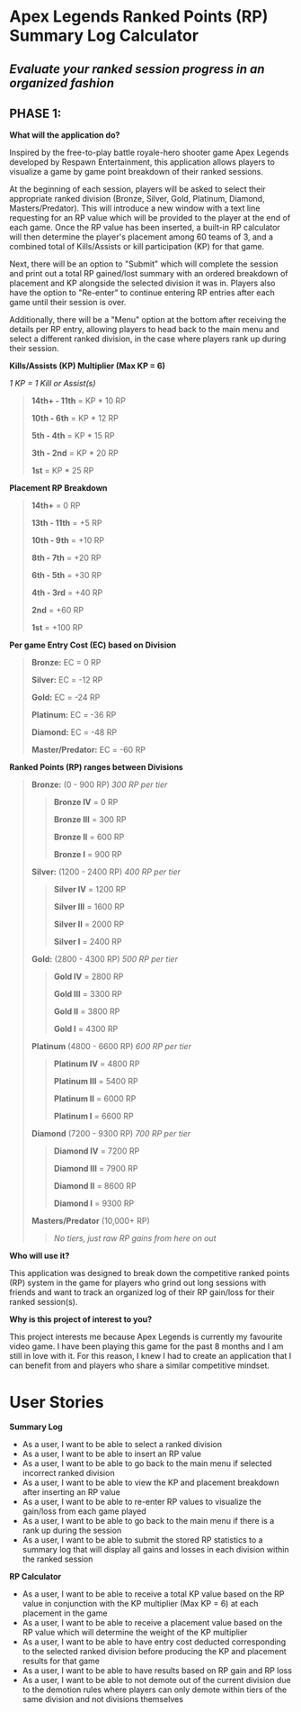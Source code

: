 # Apex Legends Ranked Points (RP) Summary Log Calculator

## *Evaluate your ranked session progress in an organized fashion*

## PHASE 1:

**What will the application do?**

Inspired by the free-to-play battle royale-hero shooter game Apex Legends developed by Respawn
Entertainment, this application allows players to visualize a game by game point breakdown of their
ranked sessions. 

At the beginning of each session, players will be asked to select their appropriate ranked division (Bronze, 
Silver, Gold, Platinum, Diamond, Masters/Predator). This will introduce a new window with a text line
requesting for an RP value which will be provided to the player at the end of each game. Once the RP value
has been inserted, a built-in RP calculator will then determine the player's placement among 60 teams of 3,
and a combined total of Kills/Assists or kill participation (KP) for that game.
 
Next, there will be an option to "Submit" which will complete the session and print out a total RP
gained/lost summary with an ordered breakdown of placement and KP alongside the selected division it was in.
Players also have the option to "Re-enter" to continue entering RP entries after each game until their
session is over.

Additionally, there will be a "Menu" option at the bottom after receiving the details per RP entry, allowing
players to head back to the main menu and select a different ranked division, in the case where players 
rank up during their session.

**Kills/Assists (KP) Multiplier (Max KP = 6)** </P>
*1 KP = 1 Kill or Assist(s)*
>
> **14th+ - 11th** = KP * 10 RP </P>
> **10th - 6th** = KP * 12 RP </P>
> **5th - 4th** = KP * 15 RP </P>
> **3th - 2nd** = KP * 20 RP </P>
> **1st** = KP * 25 RP </P>

**Placement RP Breakdown**
>
> **14th+** = 0 RP </P>
> **13th - 11th** = +5 RP </P>
> **10th - 9th** = +10 RP </P>
> **8th - 7th** = +20 RP </P>
> **6th - 5th** = +30 RP </P>
> **4th - 3rd** = +40 RP </P>
> **2nd** = +60 RP </P>
> **1st** = +100 RP 

**Per game Entry Cost (EC) based on Division**
>
> **Bronze:** EC = 0 RP </P>
> **Silver:** EC = -12 RP </P>
> **Gold:** EC = -24 RP </P>
> **Platinum:** EC = -36 RP </P>
> **Diamond:** EC = -48 RP </P>
> **Master/Predator:** EC = -60 RP

**Ranked Points (RP) ranges between Divisions**
> 
> **Bronze:** (0 - 900 RP) *300 RP per tier*
>> **Bronze IV** = 0 RP </P>
>> **Bronze III** = 300 RP </P>
>> **Bronze II** = 600 RP </P>
>> **Bronze I** = 900 RP
> 
> **Silver:** (1200 - 2400 RP) *400 RP per tier*
>> **Silver IV** = 1200 RP </P>
>> **Silver III** = 1600 RP </P>
>> **Silver II** = 2000 RP </P>
>> **Silver I** = 2400 RP
>
> **Gold:** (2800 - 4300 RP) *500 RP per tier*
>> **Gold IV** = 2800 RP </P>
>> **Gold III** = 3300 RP </P>
>> **Gold II** = 3800 RP </P>
>> **Gold I** = 4300 RP
>
> **Platinum** (4800 - 6600 RP) *600 RP per tier*
>> **Platinum IV** = 4800 RP </P>
>> **Platinum III** = 5400 RP </P>
>> **Platinum II** = 6000 RP </P>
>> **Platinum I** = 6600 RP
> 
> **Diamond** (7200 - 9300 RP) *700 RP per tier*
>> **Diamond IV** = 7200 RP </P>
>> **Diamond III** = 7900 RP </P>
>> **Diamond II** = 8600 RP </P>
>> **Diamond I** = 9300 RP
> 
> **Masters/Predator** (10,000+ RP)
>> *No tiers, just raw RP gains from here on out*

**Who will use it?**

This application was designed to break down the competitive ranked points (RP) system in the game for players 
who grind out long sessions with friends and want to track an organized log of their RP gain/loss for 
their ranked session(s).
 
**Why is this project of interest to you?**

This project interests me because Apex Legends is currently my favourite video game. I have been playing 
this game for the past 8 months and I am still in love with it. For this reason, I knew I had to create 
an application that I can benefit from and players who share a similar competitive mindset.

# User Stories

**Summary Log**
- As a user, I want to be able to select a ranked division
- As a user, I want to be able to insert an RP value
- As a user, I want to be able to go back to the main menu if selected incorrect ranked division
- As a user, I want to be able to view the KP and placement breakdown after inserting an RP value
- As a user, I want to be able to re-enter RP values to visualize the gain/loss from each game played
- As a user, I want to be able to go back to the main menu if there is a rank up during the session
- As a user, I want to be able to submit the stored RP statistics to a summary log that will display all gains
  and losses in each division within the ranked session
  
**RP Calculator**
- As a user, I want to be able to receive a total KP value based on the RP value in conjunction with the 
  KP multiplier (Max KP = 6) at each placement in the game
- As a user, I want to be able to receive a placement value based on the RP value which will determine the 
  weight of the KP multiplier
- As a user, I want to be able to have entry cost deducted corresponding to the selected ranked division
  before producing the KP and placement results for that game
- As a user, I want to be able to have results based on RP gain and RP loss
- As a user, I want to be able to not demote out of the current division due to the demotion rules where 
  players can only demote within tiers of the same division and not divisions themselves

